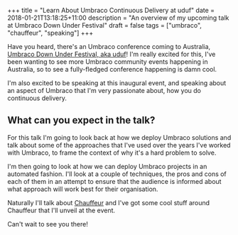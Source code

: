 +++
title = "Learn About Umbraco Continuous Delivery at uduf"
date = 2018-01-21T13:18:25+11:00
description = "An overview of my upcoming talk at Umbraco Down Under Festival"
draft = false
tags = ["umbraco", "chauffeur", "speaking"]
+++

Have you heard, there's an Umbraco conference coming to Australia, [Umbraco Down Under Festival, aka uduf](https://uduf.net)! I'm really excited for this, I've been wanting to see more Umbraco community events happening in Australia, so to see a fully-fledged conference happening is damn cool.

I'm also excited to be speaking at this inaugural event, and speaking about an aspect of Umbraco that I'm very passionate about, how you do continuous delivery.

## What can you expect in the talk?

For this talk I'm going to look back at how we deploy Umbraco solutions and talk about some of the approaches that I've used over the years I've worked with Umbraco, to frame the context of why it's a hard problem to solve.

I'm then going to look at how we can deploy Umbraco projects in an automated fashion. I'll look at a couple of techniques, the pros and cons of each of them in an attempt to ensure that the audience is informed about what approach will work best for their organisation.

Naturally I'll talk about [Chauffeur](https://github.com/aaronpowell/chauffeur) and I've got some cool stuff around Chauffeur that I'll unveil at the event.

Can't wait to see you there!